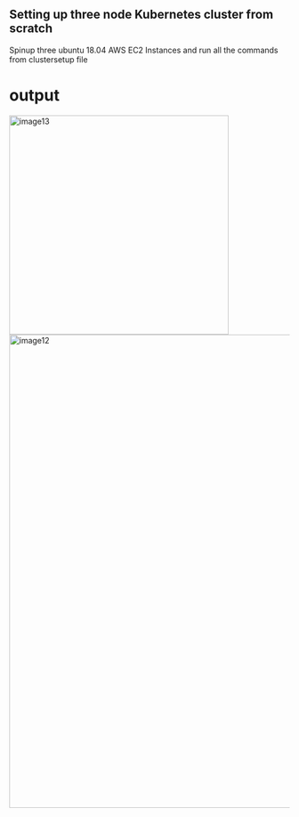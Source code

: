 ## Setting up three node Kubernetes cluster from scratch

Spinup three ubuntu 18.04 AWS EC2 Instances and run all the commands from clustersetup file

# output

<img width="394" alt="image13" src="https://user-images.githubusercontent.com/122565356/216786509-db1e54aa-afb5-4c77-823e-7f209e21698f.png">


<img width="851" alt="image12" src="https://user-images.githubusercontent.com/122565356/216786517-bd81197c-5a60-4bd9-843e-2951f640ab25.png">
